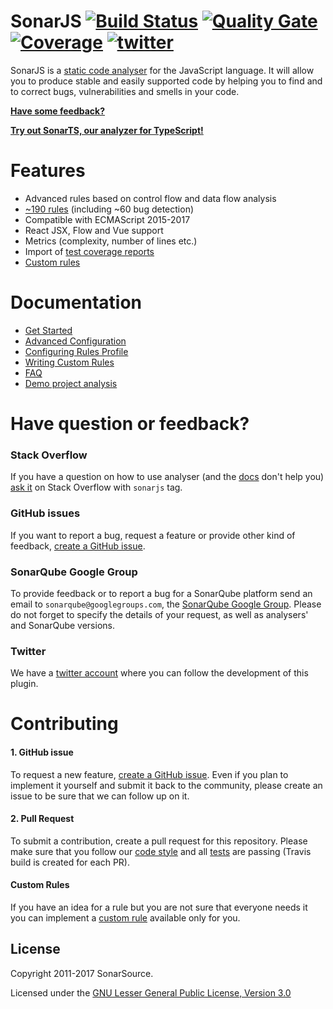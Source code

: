 # SonarJS [![Build Status](https://travis-ci.org/SonarSource/SonarJS.svg?branch=master)](https://travis-ci.org/SonarSource/SonarJS) [![Quality Gate](https://next.sonarqube.com/sonarqube/api/badges/gate?key=org.sonarsource.javascript%3Ajavascript)](https://next.sonarqube.com/sonarqube/dashboard?id=org.sonarsource.javascript%3Ajavascript) [![Coverage](https://next.sonarqube.com/sonarqube/api/badges/measure?key=org.sonarsource.javascript%3Ajavascript&metric=coverage)](https://next.sonarqube.com/sonarqube/component_measures/domain/Coverage?id=org.sonarsource.javascript%3Ajavascript) [![twitter](https://img.shields.io/twitter/follow/sonarjs.svg)](https://twitter.com/intent/follow?screen_name=sonarjs)

SonarJS is a [static code analyser](https://en.wikipedia.org/wiki/Static_program_analysis) for the JavaScript language. It will allow you to produce stable and easily supported code by helping you to find and to correct bugs, vulnerabilities and smells in your code.

**[Have some feedback?](#support)**

**[Try out SonarTS, our analyzer for TypeScript!](https://github.com/SonarSource/sonarts)**

# Features

* Advanced rules based on control flow and data flow analysis
* [~190 rules](https://sonarcloud.io/coding_rules#languages=js) (including ~60 bug detection)
* Compatible with ECMAScript 2015-2017
* React JSX, Flow and Vue support
* Metrics (complexity, number of lines etc.)
* Import of [test coverage reports](/docs/DOC.md#coverage)
* [Custom rules](/docs/CUSTOM_RULES.md)

# Documentation
* [Get Started](/docs/DOC.md#get-started)
* [Advanced Configuration](/docs/DOC.md#advanced-configuration)
* [Configuring Rules Profile](/docs/DOC.md#rule-profile)
* [Writing Custom Rules](/docs/CUSTOM_RULES.md)
* [FAQ](/docs/DOC.md#faq)
* [Demo project analysis](https://sonarcloud.io/dashboard?id=yui)

# <a name="support"></a>Have question or feedback?
### Stack Overflow
If you have a question on how to use analyser (and the [docs](/docs/DOC.md) don't help you) [ask it](http://stackoverflow.com/questions/ask?tags=sonarjs) on Stack Overflow with `sonarjs` tag.

### GitHub issues
If you want to report a bug, request a feature or provide other kind of feedback, [create a GitHub issue](https://github.com/SonarSource/sonar-javascript/issues/new). 

### SonarQube Google Group
To provide feedback or to report a bug for a SonarQube platform send an email to `sonarqube@googlegroups.com`, the [SonarQube Google Group](https://groups.google.com/forum/#!forum/sonarqube). Please do not forget to specify the details of your request, as well as analysers' and SonarQube versions.

### Twitter
We have a [twitter account](https://twitter.com/sonarjs) where you can follow the development of this plugin.

# Contributing

#### 1. GitHub issue
To request a new feature, [create a GitHub issue](https://github.com/SonarSource/sonar-javascript/issues/new). Even if you plan to implement it yourself and submit it back to the community, please create an issue to be sure that we can follow up on it.

#### 2. Pull Request
To submit a contribution, create a pull request for this repository. Please make sure that you follow our [code style](https://github.com/SonarSource/sonar-developer-toolset) and all [tests](/docs/DEV.md#testing) are passing (Travis build is created for each PR).

#### Custom Rules
If you have an idea for a rule but you are not sure that everyone needs it you can implement a [custom rule](/docs/CUSTOM_RULES.md) available only for you. 

## License

Copyright 2011-2017 SonarSource.

Licensed under the [GNU Lesser General Public License, Version 3.0](http://www.gnu.org/licenses/lgpl.txt)
